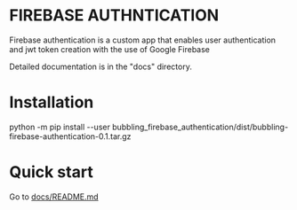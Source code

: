 
FIREBASE AUTHNTICATION
=============
   
Firebase authentication is a custom app that enables user authentication and jwt token creation with the use of Google Firebase

Detailed documentation is in the "docs" directory.


Installation
=============
python -m pip install --user bubbling_firebase_authentication/dist/bubbling-firebase-authentication-0.1.tar.gz

Quick start
=============
Go to [docs/README.md](docs/README.md)

